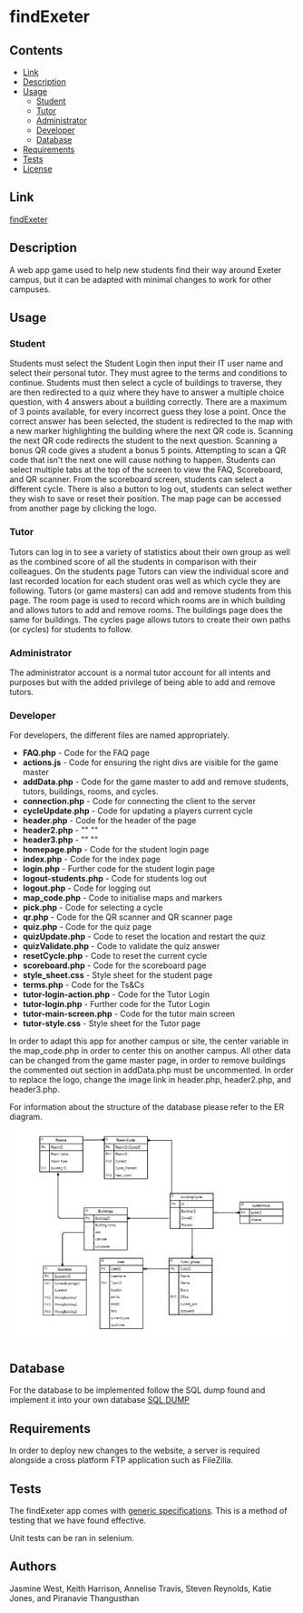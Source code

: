 # findExeter

## Contents

- [Link](#link)
- [Description](#description)
- [Usage](#usage)
	- [Student](#student)
	- [Tutor](#tutor)
	- [Administrator](#administrator)
	- [Developer](#developer)
	- [Database](#database)
- [Requirements](#requirements)
- [Tests](#tests)
- [License](#license)

## Link

[findExeter](https://www.secondchancelarp.co.uk/findExeter/)

## Description

A web app game used to help new students find their way around Exeter campus, but it can be adapted with minimal changes to work for other campuses.

## Usage

### Student

Students must select the Student Login then input their IT user name and select their personal tutor.
They must agree to the terms and conditions to continue. 
Students must then select a cycle of buildings to traverse, they are then redirected to a quiz where they have to answer a multiple choice question, with 4 answers about a building correctly.
There are a maximum of 3 points available, for every incorrect guess they lose a point. 
Once the correct answer has been selected, the student is redirected to the map with a new marker highlighting the building where the next QR code is.
Scanning the next QR code redirects the student to the next question.
Scanning a bonus QR code gives a student a bonus 5 points.
Attempting to scan a QR code that isn't the next one will cause nothing to happen.
Students can select multiple tabs at the top of the screen to view the FAQ, Scoreboard, and QR scanner.
From the scoreboard screen, students can select a different cycle.
There is also a button to log out, students can select wether they wish to save or reset their position.
The map page can be accessed from another page by clicking the logo.

### Tutor

Tutors can log in to see a variety of statistics about their own group as well as the combined score of all the students in comparison with their colleagues.
On the students page Tutors can view the individual score and last recorded location for each student oras well as which cycle they are following. 
Tutors (or game masters) can add and remove students from this page.
The room page is used to record which rooms are in which building and allows tutors to add and remove rooms.
The buildings page does the same for buildings.
The cycles page allows tutors to create their own paths (or cycles) for students to follow.


### Administrator

The administrator account is a normal tutor account for all intents and purposes but with the added privilege of being able to add and remove tutors.

### Developer

For developers, the different files are named appropriately.
- **FAQ.php** - Code for the FAQ page
- **actions.js** - Code for ensuring the right divs are visible for the game master
- **addData.php** - Code for the game master to add and remove students, tutors, buildings, rooms, and cycles.
- **connection.php** - Code for connecting the client to the server
- **cycleUpdate.php** - Code for updating a players current cycle
- **header.php** - Code for the header of the page
- **header2.php** - ""				""
- **header3.php** - ""				""
- **homepage.php** - Code for the student login page
- **index.php** - Code for the index page
- **login.php** - Further code for the student login page
- **logout-students.php** - Code for students log out
- **logout.php** - Code for logging out
- **map_code.php** - Code to initialise maps and markers
- **pick.php** - Code for selecting a cycle
- **qr.php** - Code for the QR scanner and QR scanner page
- **quiz.php** - Code for the quiz page
- **quizUpdate.php** - Code to reset the location and restart the quiz
- **quizValidate.php** - Code to validate the quiz answer
- **resetCycle.php** - Code to reset the current cycle
- **scoreboard.php** - Code for the scoreboard page
- **style_sheet.css** - Style sheet for the student page
- **terms.php** - Code for the Ts&Cs
- **tutor-login-action.php** - Code for the Tutor Login
- **tutor-login.php** - Further code for the Tutor Login
- **tutor-main-screen.php** - Code for the tutor main screen
- **tutor-style.css** - Style sheet for the Tutor page

In order to adapt this app for another campus or site, the center variable in the map_code.php in order to center this on another campus.
All other data can be changed from the game master page, in order to remove buildings the commented out section in addData.php must be uncommented.
In order to replace the logo, change the image link in header.php, header2.php, and header3.php.

For information about the structure of the database please refer to the ER diagram.
![ER DIAGRAM](https://github.com/Draglener/ECM2434GroupD/blob/master/ER%20diagram.png)

## Database
For the database to be implemented follow the SQL dump found and implement it into your own database
[SQL DUMP](https://github.com/Draglener/ECM2434GroupD/blob/master/sql_dump.sql)
## Requirements

In order to deploy new changes to the website, a server is required alongside a cross platform FTP application such as FileZilla. 

## Tests

The findExeter app comes with
[generic specifications](https://en.wikipedia.org/wiki/Specification_(technical_standard)). 
This is a method of testing that we have found effective.

Unit tests can be ran in selenium.

## Authors 

Jasmine West, Keith Harrison, Annelise Travis, Steven Reynolds, Katie Jones, and Piranavie Thangusthan


